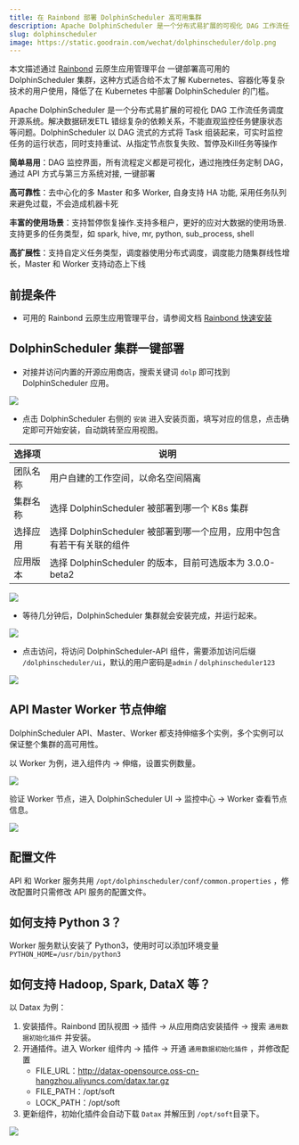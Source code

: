 ```yaml
---
title: 在 Rainbond 部署 DolphinScheduler 高可用集群
description: Apache DolphinScheduler 是一个分布式易扩展的可视化 DAG 工作流任务调度开源系统，解决数据研发ETL 错综复杂的依赖关系，不能直观监控任务健康状态等问题
slug: dolphinscheduler
image: https://static.goodrain.com/wechat/dolphinscheduler/dolp.png
---
```


本文描述通过 [Rainbond](https://www.rainbond.com/) 云原生应用管理平台 一键部署高可用的 DolphinScheduler 集群，这种方式适合给不太了解 Kubernetes、容器化等复杂技术的用户使用，降低了在 Kubernetes 中部署 DolphinScheduler 的门槛。

Apache DolphinScheduler 是一个分布式易扩展的可视化 DAG 工作流任务调度开源系统。解决数据研发ETL 错综复杂的依赖关系，不能直观监控任务健康状态等问题。DolphinScheduler 以 DAG 流式的方式将 Task 组装起来，可实时监控任务的运行状态，同时支持重试、从指定节点恢复失败、暂停及Kill任务等操作

**简单易用**：DAG 监控界面，所有流程定义都是可视化，通过拖拽任务定制 DAG，通过 API 方式与第三方系统对接, 一键部署

**高可靠性**：去中心化的多 Master 和多 Worker, 自身支持 HA 功能, 采用任务队列来避免过载，不会造成机器卡死

**丰富的使用场景**：支持暂停恢复操作.支持多租户，更好的应对大数据的使用场景. 支持更多的任务类型，如 spark, hive, mr, python, sub_process, shell

**高扩展性**：支持自定义任务类型，调度器使用分布式调度，调度能力随集群线性增长，Master 和 Worker 支持动态上下线

<!--truncate-->

## 前提条件

* 可用的 Rainbond 云原生应用管理平台，请参阅文档 [Rainbond 快速安装](https://www.rainbond.com/docs/quick-start/quick-install)

## DolphinScheduler 集群一键部署

* 对接并访问内置的开源应用商店，搜索关键词 `dolp` 即可找到 DolphinScheduler 应用。

![](https://static.goodrain.com/wechat/dolphinscheduler/1.png)

* 点击 DolphinScheduler 右侧的 `安装` 进入安装页面，填写对应的信息，点击确定即可开始安装，自动跳转至应用视图。

| 选择项   | 说明                                                         |
| -------- | ------------------------------------------------------------ |
| 团队名称 | 用户自建的工作空间，以命名空间隔离                           |
| 集群名称 | 选择 DolphinScheduler 被部署到哪一个 K8s 集群                |
| 选择应用 | 选择 DolphinScheduler 被部署到哪一个应用，应用中包含有若干有关联的组件 |
| 应用版本 | 选择 DolphinScheduler 的版本，目前可选版本为 3.0.0-beta2     |

![](https://static.goodrain.com/wechat/dolphinscheduler/2.png)

* 等待几分钟后，DolphinScheduler 集群就会安装完成，并运行起来。

![](https://static.goodrain.com/wechat/dolphinscheduler/3.png)

* 点击访问，将访问 DolphinScheduler-API 组件，需要添加访问后缀 `/dolphinscheduler/ui`，默认的用户密码是`admin` / `dolphinscheduler123`

![](https://static.goodrain.com/wechat/dolphinscheduler/4.png)

## API Master Worker 节点伸缩

DolphinScheduler API、Master、Worker 都支持伸缩多个实例，多个实例可以保证整个集群的高可用性。

以 Worker 为例，进入组件内 -> 伸缩，设置实例数量。

![](https://static.goodrain.com/wechat/dolphinscheduler/5.png)

验证 Worker 节点，进入 DolphinScheduler UI -> 监控中心 -> Worker 查看节点信息。

![](https://static.goodrain.com/wechat/dolphinscheduler/6.png)

## 配置文件

API 和 Worker 服务共用 `/opt/dolphinscheduler/conf/common.properties` ，修改配置时只需修改 API 服务的配置文件。

## 如何支持 Python 3？

Worker 服务默认安装了 Python3，使用时可以添加环境变量  `PYTHON_HOME=/usr/bin/python3`

## 如何支持 Hadoop, Spark, DataX 等？

以 Datax 为例：

1. 安装插件。Rainbond 团队视图 -> 插件 -> 从应用商店安装插件 -> 搜索 `通用数据初始化插件` 并安装。
2. 开通插件。进入 Worker 组件内 -> 插件 -> 开通  `通用数据初始化插件` ，并修改配置
   * FILE_URL：http://datax-opensource.oss-cn-hangzhou.aliyuncs.com/datax.tar.gz
   * FILE_PATH：/opt/soft
   * LOCK_PATH：/opt/soft
3. 更新组件，初始化插件会自动下载 `Datax` 并解压到 `/opt/soft`目录下。

![](https://static.goodrain.com/wechat/dolphinscheduler/7.png)
